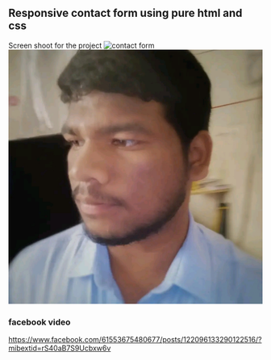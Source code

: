 ## Responsive contact form using pure html and css



Screen shoot for the project
![contact form](.ContactUs.png)
![](img1.jpg)
### facebook video
https://www.facebook.com/61553675480677/posts/122096133290122516/?mibextid=rS40aB7S9Ucbxw6v
